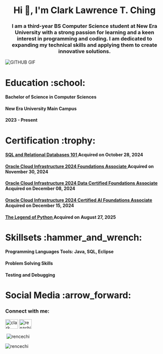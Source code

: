 <h1 align="center">Hi 👋, I'm Clark Lawrence T. Ching</h1>

<h3 align="center">I am a third-year BS Computer Science student at New Era University with a strong passion for learning and a keen interest in programming and coding. I am dedicated to expanding my technical skills and applying them to create innovative solutions.</h3>

![GITHUB GIF](https://github.com/user-attachments/assets/7f44d6c1-2342-4a54-aa0a-b04c4a7d82f9)


<h1 align="left">Education :school: </h1>
<h4 align="left">Bachelor of Science in Computer Sciences</h4>
<h4 align="left">New Era University Main Campus</h4>
<h4 align="left">2023 - Present</h4>


<h1 align="left">Certification :trophy: </h1>
<h4><a href="https://courses.cognitiveclass.ai/certificates/b1325463ff5d4242b177bfe5270cf61c">SQL and Relational Databases 101 </a><a> Acquired on October 28, 2024</a></h4>
<h4><a href="https://catalog-education.oracle.com/ords/certview/sharebadge?id=FC50D0067EC6A7EE8F19B7F35D08296AB67F220AD1F72CC8CB230ADE98C74904">Oracle Cloud Infrastructure 2024 Foundations Associate </a><a> Acquired on November 30, 2024</a></h4>
<h4><a href="https://catalog-education.oracle.com/ords/certview/sharebadge?id=FC50D0067EC6A7EE8F19B7F35D08296ABB4F469CEA8B452E050EF9E2E1F565B1&fbclid=IwY2xjawHDuF9leHRuA2FlbQIxMQABHVO9B2KzwmVjPTbcSyQ7YdJjkijtNRlCGtNK0D4sasEAmfuRwZ2mRfBpjw_aem_mB4Zg-t7Q087h4RaxL00UA">Oracle Cloud Infrastructure 2024 Data Certified Foundations Associate </a><a> Acquired on December 08, 2024</a></h4>
<h4><a href="https://catalog-education.oracle.com/ords/certview/sharebadge?id=8F728FC122467917CD3CA931FE5D3F1A989A6C4F75A5DA7291198F925F45FBAB&fbclid=IwY2xjawHLtPtleHRuA2FlbQIxMQABHVdSciJpxEzA1kuBLbqyaNwADqBRdICjDHKynUCYWy8fxAWnQ7L70RaGfg_aem_R3Jj1HPpQaIo-OzFHxPDHg">Oracle Cloud Infrastructure 2024 Certified AI Foundations Associate </a><a> 
Acquired on December 15, 2024</a></h4>
<h4><a href="https://www.codedex.io/certificates/7cae1c07-63e0-4a8c-b0ca-7e9022a71ca3">The Legend of Python </a><a> Acquired on August 27, 2025</a></h4>

<h1 align="left">Skillsets :hammer_and_wrench: </h1>
<h4 align="left">Programming Languages Tools: Java, SQL, Eclipse </h4>
<h4 align="left">Problem Solving Skills </h4>
<h4 align="left">Testing and Debugging </h4>

<h1 align="left">Social Media :arrow_forward: </h1>
<h3 align="left">Connect with me:</h3>
<p align="left">
<a href="https://fb.com/clark lawrence" target="blank"><img align="center" src="https://raw.githubusercontent.com/rahuldkjain/github-profile-readme-generator/master/src/images/icons/Social/facebook.svg" alt="clark lawrence" height="30" width="40" /></a>
<a href="https://instagram.com/renzching_" target="blank"><img align="center" src="https://raw.githubusercontent.com/rahuldkjain/github-profile-readme-generator/master/src/images/icons/Social/instagram.svg" alt="renzching_" height="30" width="40" /></a>
</p>

<p>&nbsp;<img align="center" src="https://github-readme-stats.vercel.app/api?username=rencechi&show_icons=true&locale=en" alt="rencechi" /></p>

<p><img align="center" src="https://github-readme-streak-stats.herokuapp.com/?user=rencechi&" alt="rencechi" /></p>
